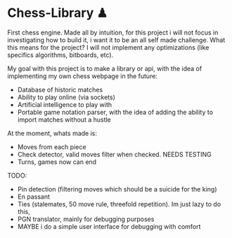 # Chess-Library ♟

First chess engine. Made all by intuition, for this project i will not focus in investigating how to build it, i want it to be an all self made challenge.
What this means for the project? I will not implement any optimizations (like specifics algorithms, bitboards, etc). 

My goal with this project is to make a library or api, with the idea of implementing my own chess webpage in the future:
* Database of historic matches
* Ability to play online (via sockets)
* Artificial intelligence to play with
* Portable game notation parser, with the idea of adding the ability to import matches without a hustle

At the moment, whats made is:
* Moves from each piece
* Check detector, valid moves filter when checked. NEEDS TESTING
* Turns, games now can end

TODO:
* Pin detection (filtering moves which should be a suicide for the king)
* En passant
* Ties (stalemates, 50 move rule, threefold repetition). Im just lazy to do this, 
* PGN translator, mainly for debugging purposes
* MAYBE i do a simple user interface for debugging with comfort
